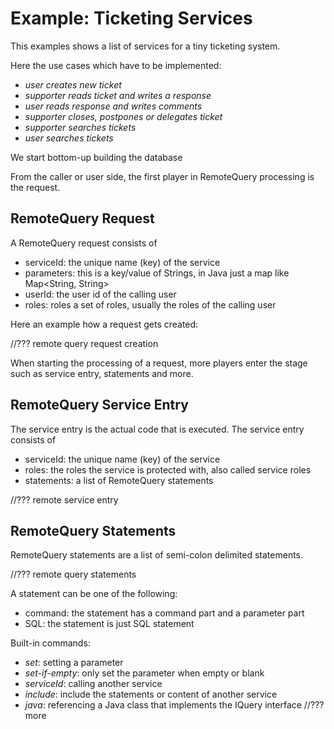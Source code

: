 Example: Ticketing Services
==================================

This examples shows a list of services for a tiny ticketing system.

Here the use cases which have to be implemented:

- *user creates new ticket*
- *supporter reads ticket and writes a response*
- *user reads response and writes comments*
- *supporter closes, postpones or delegates ticket*
- *supporter searches tickets*
- *user searches tickets*

We start bottom-up building the database







From the caller or user side, the first player in RemoteQuery processing is the request.

RemoteQuery Request
-----

A RemoteQuery request consists of

- serviceId:  the unique name (key) of the service
- parameters: this is a key/value of Strings, in Java just a map like Map<String, String>
- userId: the user id of the calling user
- roles: roles a set of roles, usually the roles of the calling user

Here an example how a request gets created:

//??? remote query request creation


When starting the processing of a request, more players enter the stage such as service entry, statements and more.

RemoteQuery Service Entry
------------------------- 

The service entry is the actual code that is executed. The service entry consists of

- serviceId: the unique name (key) of the service
- roles: the roles the service is protected with, also called service roles
- statements: a list of RemoteQuery statements

//??? remote service entry



RemoteQuery Statements
------------------------- 

RemoteQuery statements are a list of semi-colon delimited statements.

//??? remote query statements

A statement can be one of the following:

- command: the statement has a command part and a parameter part
- SQL: the statement is just SQL statement


Built-in commands:

- *set*: setting a parameter
- *set-if-empty*: only set the parameter when empty or blank
- *serviceId*: calling another service
- *include*: include the statements or content of another service
- *java*: referencing a Java class that implements the IQuery interface
//??? more



